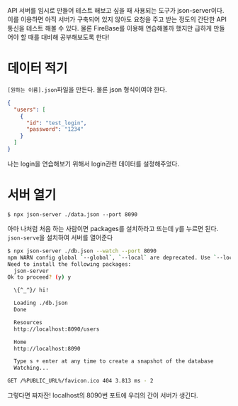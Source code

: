 API 서버를 임시로 만들어 테스트 해보고 싶을 때 사용되는 도구가 json-server이다. 이를 이용하면 아직 서버가 구축되어 있지 않아도 요청을 주고 받는 정도의 간단한 API 통신을 테스트 해볼 수 있다. 물론 FireBase를 이용해 연습해볼까 했지만 급하게 만들어야 할 때를 대비해 공부해보도록 한다! 



# 데이터 적기

`[원하는 이름].json`파일을 만든다. 물론 json 형식이여야 한다.

```json
{
  "users": [
    {
      "id": "test_login",
      "password": "1234"
    }
  ]
}
```

나는 login을 연습해보기 위해서 login관련 데이터를 설정해주었다.



# 서버 열기

`$ npx json-server ./data.json --port 8090`

아마 나처럼 처음 하는 사람이면 packages를 설치하라고 뜨는데 y를 누르면 된다. `json-serve`을 설치하여 서버를 열어준다

```bash
$ npx json-server ./db.json --watch --port 8090
npm WARN config global `--global`, `--local` are deprecated. Use `--location=global` instead.
Need to install the following packages:
  json-server
Ok to proceed? (y) y

  \{^_^}/ hi!

  Loading ./db.json
  Done

  Resources
  http://localhost:8090/users

  Home
  http://localhost:8090

  Type s + enter at any time to create a snapshot of the database
  Watching...

GET /%PUBLIC_URL%/favicon.ico 404 3.813 ms - 2
```

그렇다면 짜자잔! localhost의 8090번 포트에 우리의 간이 서버가 생긴다.